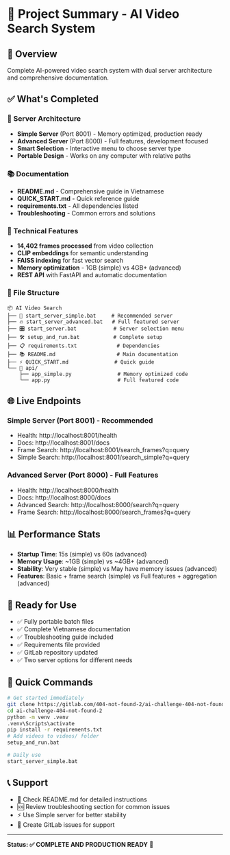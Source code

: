 # 📝 Project Summary - AI Video Search System

## 🎯 Overview
Complete AI-powered video search system with dual server architecture and comprehensive documentation.

## ✅ What's Completed

### 🚀 Server Architecture
- **Simple Server** (Port 8001) - Memory optimized, production ready
- **Advanced Server** (Port 8000) - Full features, development focused
- **Smart Selection** - Interactive menu to choose server type
- **Portable Design** - Works on any computer with relative paths

### 📚 Documentation
- **README.md** - Comprehensive guide in Vietnamese
- **QUICK_START.md** - Quick reference guide
- **requirements.txt** - All dependencies listed
- **Troubleshooting** - Common errors and solutions

### 🔧 Technical Features
- **14,402 frames processed** from video collection
- **CLIP embeddings** for semantic understanding
- **FAISS indexing** for fast vector search
- **Memory optimization** - 1GB (simple) vs 4GB+ (advanced)
- **REST API** with FastAPI and automatic documentation

### 📁 File Structure
```
📦 AI Video Search
├── 🚀 start_server_simple.bat     # Recommended server
├── 🔥 start_server_advanced.bat   # Full featured server
├── 🎛️ start_server.bat            # Server selection menu
├── 🛠️ setup_and_run.bat           # Complete setup
├── 📋 requirements.txt             # Dependencies
├── 📚 README.md                    # Main documentation
├── ⚡ QUICK_START.md               # Quick guide
└── 📂 api/
    ├── app_simple.py               # Memory optimized code
    └── app.py                      # Full featured code
```

## 🌐 Live Endpoints

### Simple Server (Port 8001) - Recommended
- Health: http://localhost:8001/health
- Docs: http://localhost:8001/docs
- Frame Search: http://localhost:8001/search_frames?q=query
- Simple Search: http://localhost:8001/search_simple?q=query

### Advanced Server (Port 8000) - Full Features
- Health: http://localhost:8000/health
- Docs: http://localhost:8000/docs
- Advanced Search: http://localhost:8000/search?q=query
- Frame Search: http://localhost:8000/search_frames?q=query

## 📊 Performance Stats
- **Startup Time**: 15s (simple) vs 60s (advanced)
- **Memory Usage**: ~1GB (simple) vs ~4GB+ (advanced)
- **Stability**: Very stable (simple) vs May have memory issues (advanced)
- **Features**: Basic + frame search (simple) vs Full features + aggregation (advanced)

## 🎉 Ready for Use
- ✅ Fully portable batch files
- ✅ Complete Vietnamese documentation
- ✅ Troubleshooting guide included
- ✅ Requirements file provided
- ✅ GitLab repository updated
- ✅ Two server options for different needs

## 🚀 Quick Commands

```bash
# Get started immediately
git clone https://gitlab.com/404-not-found-2/ai-challenge-404-not-found-2.git
cd ai-challenge-404-not-found-2
python -m venv .venv
.venv\Scripts\activate
pip install -r requirements.txt
# Add videos to videos/ folder
setup_and_run.bat

# Daily use
start_server_simple.bat
```

## 📞 Support
- 📖 Check README.md for detailed instructions
- 🆘 Review troubleshooting section for common issues
- ⚡ Use Simple server for better stability
- 💬 Create GitLab issues for support

---
**Status: ✅ COMPLETE AND PRODUCTION READY** 🎊
